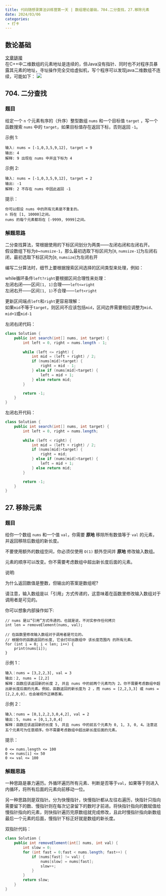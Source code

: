 ```yaml
---
title: 代码随想录算法训练营第一天 | 数组理论基础，704.二分查找，27.移除元素  
date: 2024/03/06
categories:
 - 打卡
---
```

## 数论基础
[文章链接](https://programmercarl.com/%E6%95%B0%E7%BB%84%E7%90%86%E8%AE%BA%E5%9F%BA%E7%A1%80.html)<br/>
在C++中二维数组的元素地址是连续的，但Java没有指针、同时也不对程序员暴露其元素的地址，寻址操作完全交给虚拟机，写个程序可以发现java二维数组不连续，可能如下：
![](/image/2024030601.png)

## 704. 二分查找
### 题目
给定一个 `n` 个元素有序的（升序）整型数组 `nums` 和一个目标值 `target`  ，写一个函数搜索 `nums` 中的 `target`，如果目标值存在返回下标，否则返回 `-1`。

示例 1:
```
输入: nums = [-1,0,3,5,9,12], target = 9
输出: 4
解释: 9 出现在 nums 中并且下标为 4
```
示例 2:
```
输入: nums = [-1,0,3,5,9,12], target = 2
输出: -1
解释: 2 不存在 nums 中因此返回 -1
```

提示：
```
你可以假设 nums 中的所有元素是不重复的。
n 将在 [1, 10000]之间。
nums 的每个元素都将在 [-9999, 9999]之间。
```

### 解题思路

二分查找算法，常根据使用的下标区间划分为两类——左闭右闭和左闭右开。<br/>
假设数组下标为`0`~`numsize-1`，那么最初选取下标区间为[`0`, `numsize-1`]为左闭右闭，最初选取下标区间为[`0`, `numsize`)为左闭右开<br/>

编写二分算法时，细节上要根据搜索区间选择的区间类型来处理，例如：

while循环条件`left?right`要根据区间合理性来处理：<br/>
左闭右闭——区间`[1, 1]`合理——`left<=right`<br/>
左闭右开——区间`[1, 1)`不合理——`left<right`

更新区间端点`left`和`right`更容易理解：<br/>
如果`mid`不等于`target`，则区间不应该包括`mid`，区间边界需要相应调整为`mid`、`mid+1`或`mid-1`

左闭右闭代码：
```java
class Solution {
    public int search(int[] nums, int target) {
        int left = 0, right = nums.length - 1;
        
        while (left <= right) {
            int mid = (left + right) / 2;
            if (nums[mid]>target) {
                right = mid - 1;
            } else if (nums[mid]<target) {
                left = mid + 1;
            } else return mid;
        }

        return -1;
    }
}
```

左闭右开代码：
```java
class Solution {
    public int search(int[] nums, int target) {
        int left = 0, right = nums.length;
        
        while (left < right) {
            int mid = (left + right) / 2;
            if (nums[mid]>target) {
                right = mid;
            } else if (nums[mid]<target) {
                left = mid + 1;
            } else return mid;
        }

        return -1;
    }
}
```

## 27. 移除元素
### 题目
给你一个数组 `nums` 和一个值 `val`，你需要 <b>原地</b> 移除所有数值等于 `val` 的元素，并返回移除后数组的新长度。

不要使用额外的数组空间，你必须仅使用 `O(1)` 额外空间并 <b>原地</b> 修改输入数组。

元素的顺序可以改变。你不需要考虑数组中超出新长度后面的元素。

 

说明:

为什么返回数值是整数，但输出的答案是数组呢?

请注意，输入数组是以「引用」方式传递的，这意味着在函数里修改输入数组对于调用者是可见的。

你可以想象内部操作如下:
```
// nums 是以“引用”方式传递的。也就是说，不对实参作任何拷贝
int len = removeElement(nums, val);

// 在函数里修改输入数组对于调用者是可见的。
// 根据你的函数返回的长度, 它会打印出数组中 该长度范围内 的所有元素。
for (int i = 0; i < len; i++) {
    print(nums[i]);
}
```

示例 1：
```
输入：nums = [3,2,2,3], val = 3
输出：2, nums = [2,2]
解释：函数应该返回新的长度 2, 并且 nums 中的前两个元素均为 2。你不需要考虑数组中超出新长度后面的元素。例如，函数返回的新长度为 2 ，而 nums = [2,2,3,3] 或 nums = [2,2,0,0]，也会被视作正确答案。
```
示例 2：
```
输入：nums = [0,1,2,2,3,0,4,2], val = 2
输出：5, nums = [0,1,3,0,4]
解释：函数应该返回新的长度 5, 并且 nums 中的前五个元素为 0, 1, 3, 0, 4。注意这五个元素可为任意顺序。你不需要考虑数组中超出新长度后面的元素。
```

提示：
```
0 <= nums.length <= 100
0 <= nums[i] <= 50
0 <= val <= 100
```

### 解题思路

一种思路是暴力遍历。外循环遍历所有元素、判断是否等于`val`，如果等于则进入内循环，将所有后面的元素向前移动一位。

另一种思路则是双指针。分为快慢指针，快慢指针都从左往右遍历，快指针只指向需要留下的数、慢指针则在每次记录留下的数时才前进。将快指针指向的数赋值给慢指针指向的元素，则快指针遍历完原数组就完成修改，且此时慢指针指向新数组最后一个元素的后面，慢指针下标正好就是数组的新长度。

双指针代码：
```java
class Solution {
    public int removeElement(int[] nums, int val) {
        int slow = 0;
        for (int fast = 0;fast < nums.length; fast++) {
            if (nums[fast] != val) {
                nums[slow] = nums[fast];
                slow++;
            }
        }
        return slow;
    }
}
```